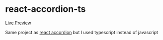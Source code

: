 # react-accordion-ts

[Live Preview](https://apps.damirpristav.com/react-accordion/)

Same project as [react accordion](https://github.com/damirpristav/react-accordion) but I used typescript instead of javascript